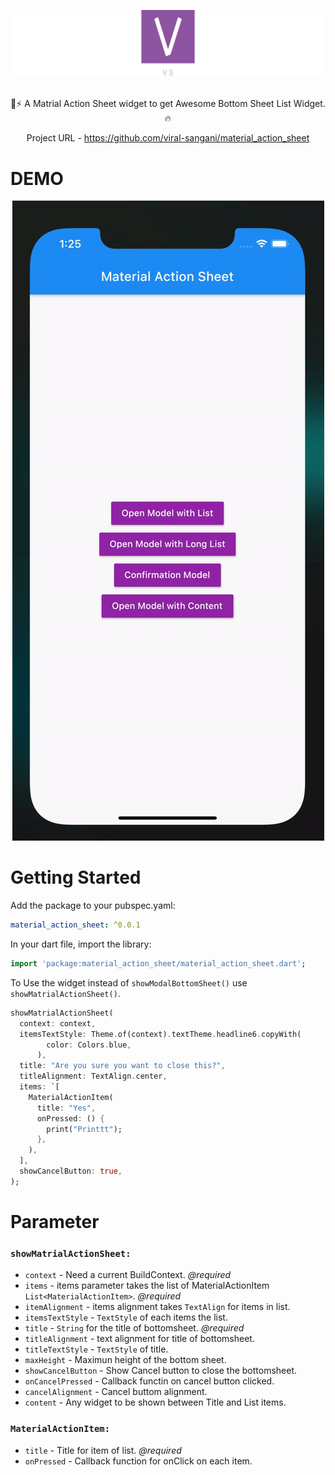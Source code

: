<p align="center">
    <img src="https://github.com/viral-sangani/WeTube/raw/master/src/Static/linkedin_banner_image_2.jpg" alt="Personal Logo">
    <br>
    <br>

</p>
<p align="center">
🚀⚡ A Matrial Action Sheet widget to get Awesome Bottom Sheet List Widget.  🔥
</p>

<p align="center">
    Project URL - <a href="https://github.com/viral-sangani/material_action_sheet">https://github.com/viral-sangani/material_action_sheet</a>
</p>

# DEMO

<p align="center">
<img src="./example/example.gif" alt="Personal Blog">
</p>

# Getting Started

Add the package to your pubspec.yaml:

```yaml
material_action_sheet: ^0.0.1
```

In your dart file, import the library:

```dart
import 'package:material_action_sheet/material_action_sheet.dart';
```

To Use the widget instead of `showModalBottomSheet()` use `showMatrialActionSheet()`.

```dart
showMatrialActionSheet(
  context: context,
  itemsTextStyle: Theme.of(context).textTheme.headline6.copyWith(
        color: Colors.blue,
      ),
  title: "Are you sure you want to close this?",
  titleAlignment: TextAlign.center,
  items: `[
    MaterialActionItem(
      title: "Yes",
      onPressed: () {
        print("Printtt");
      },
    ),
  ],
  showCancelButton: true,
);
```

# Parameter

### `showMatrialActionSheet:`

- `context` - Need a current BuildContext. _@required_
- `items` - items parameter takes the list of MaterialActionItem `List<MaterialActionItem>`. _@required_
- `itemAlignment` - items alignment takes `TextAlign` for items in list.
- `itemsTextStyle` - `TextStyle` of each items the list.
- `title` - `String` for the title of bottomsheet. _@required_
- `titleAlignment` - text alignment for title of bottomsheet.
- `titleTextStyle` - `TextStyle` of title.
- `maxHeight` - Maximun height of the bottom sheet.
- `showCancelButton` - Show Cancel button to close the bottomsheet.
- `onCancelPressed` - Callback functin on cancel button clicked.
- `cancelAlignment` - Cancel buttom alignment.
- `content` - Any widget to be shown between Title and List items.

### `MaterialActionItem:`

- `title` - Title for item of list. _@required_
- `onPressed` - Callback function for onClick on each item.
